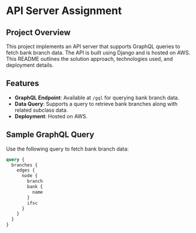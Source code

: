 # API Server Assignment

## Project Overview

This project implements an API server that supports GraphQL queries to fetch bank branch data. The API is built using Django and is hosted on AWS. This README outlines the solution approach, technologies used, and deployment details.

## Features

- **GraphQL Endpoint**: Available at `/gql` for querying bank branch data.
- **Data Query**: Supports a query to retrieve bank branches along with related subclass data.
- **Deployment**: Hosted on AWS.

## Sample GraphQL Query

Use the following query to fetch bank branch data:

```graphql
query {
  branches {
    edges {
      node {
        branch
        bank {
          name
        }
        ifsc
      }
    }
  }
}
```
